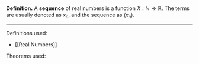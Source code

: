 **Definition.** A **sequence** of real numbers is a function $X : \mathbb{N} \to \mathbb{R}$. The terms are usually denoted as $x_n$, and the sequence as $(x_n)$.

***
Definitions used:
- [[Real Numbers]]

Theorems used: